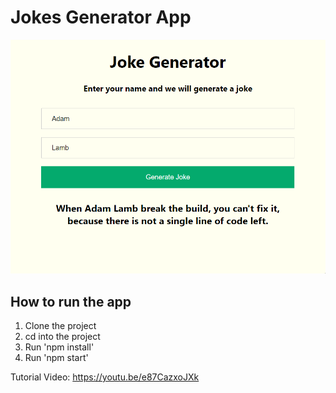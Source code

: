 # Jokes Generator App

![Preview](screenshot.png?raw=true)

## How to run the app

1. Clone the project
2. cd into the project
3. Run 'npm install'
4. Run 'npm start'

Tutorial Video: https://youtu.be/e87CazxoJXk
